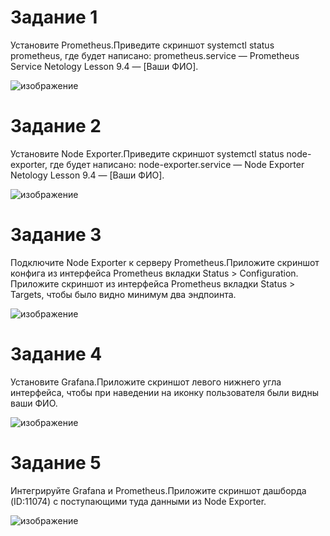 # Задание 1

Установите Prometheus.Приведите скриншот systemctl status prometheus, где будет написано: prometheus.service — Prometheus Service Netology Lesson 9.4 — [Ваши ФИО].

![изображение](https://user-images.githubusercontent.com/107613708/221546672-470680ec-caf9-42a1-91b1-70678c56399c.png)

# Задание 2
Установите Node Exporter.Приведите скриншот systemctl status node-exporter, где будет написано: node-exporter.service — Node Exporter Netology Lesson 9.4 — [Ваши ФИО].

![изображение](https://user-images.githubusercontent.com/107613708/221553385-806923a2-ecd3-4765-92ac-9e4a46f97e91.png)

# Задание 3

Подключите Node Exporter к серверу Prometheus.Приложите скриншот конфига из интерфейса Prometheus вкладки Status > Configuration. Приложите скриншот из интерфейса Prometheus вкладки Status > Targets, чтобы было видно минимум два эндпоинта.

![изображение](https://user-images.githubusercontent.com/107613708/221556307-cac518b0-b12d-4f10-b911-b76a55dcafe9.png)


# Задание 4

Установите Grafana.Приложите скриншот левого нижнего угла интерфейса, чтобы при наведении на иконку пользователя были видны ваши ФИО.

![изображение](https://user-images.githubusercontent.com/107613708/221557840-b7a7b121-18a8-4166-8b3f-893f90200018.png)

# Задание 5

Интегрируйте Grafana и Prometheus.Приложите скриншот дашборда (ID:11074) с поступающими туда данными из Node Exporter.

![изображение](https://user-images.githubusercontent.com/107613708/221559606-3cd26217-8a87-43dd-994b-b911e2ce00f3.png)






